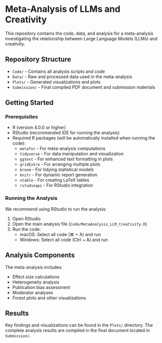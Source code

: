 # Meta-Analysis of LLMs and Creativity

This repository contains the code, data, and analysis for a meta-analysis investigating the relationship between Large Language Models (LLMs) and creativity.

## Repository Structure

- `Code/` - Contains all analysis scripts and code
- `Data/` - Raw and processed data used in the meta-analysis
- `Plots/` - Generated visualizations and plots
- `Submission/` - Final compiled PDF document and submission materials

## Getting Started

### Prerequisites

- R (version 4.0.0 or higher)
- RStudio (recommended IDE for running the analysis)
- Required R packages (will be automatically installed when running the code):
  - `metafor` - For meta-analysis computations
  - `tidyverse` - For data manipulation and visualization
  - `ggtext` - For enhanced text formatting in plots
  - `gridExtra` - For arranging multiple plots
  - `broom` - For tidying statistical models
  - `knitr` - For dynamic report generation
  - `xtable` - For creating LaTeX tables
  - `rstudioapi` - For RStudio integration

### Running the Analysis

We recommend using RStudio to run the analysis:
1. Open RStudio
2. Open the main analysis file (`Code/MetaAnalysis_LLM_Creativity.R`)
3. Run the code:
   - macOS: Select all code (⌘ + A) and run
   - Windows: Select all code (Ctrl + A) and run

##  Analysis Components

The meta-analysis includes:
- Effect size calculations
- Heterogeneity analysis
- Publication bias assessment
- Moderator analyses
- Forest plots and other visualizations

##  Results

Key findings and visualizations can be found in the `Plots/` directory. The complete analysis results are compiled in the final document located in `Submission/`.
